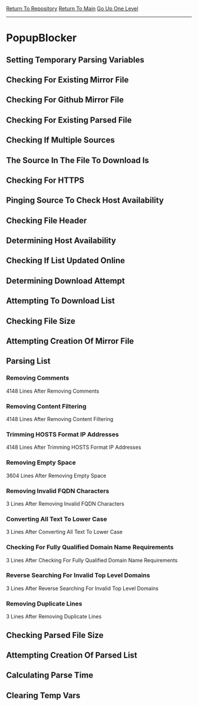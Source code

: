 [Return To Repository](https://github.com/deathbybandaid/piholeparser/)
[Return To Main](https://github.com/deathbybandaid/piholeparser/blob/master/RecentRunLogs/Mainlog.md)
[Go Up One Level](https://github.com/deathbybandaid/piholeparser/blob/master/RecentRunLogs/TopLevelScripts/30-Processing-External-Blacklists.md)
____________________________________
# PopupBlocker
## Setting Temporary Parsing Variables
## Checking For Existing Mirror File
## Checking For Github Mirror File
## Checking For Existing Parsed File
## Checking If Multiple Sources
## The Source In The File To Download Is
## Checking For HTTPS
## Pinging Source To Check Host Availability
## Checking File Header
## Determining Host Availability
## Checking If List Updated Online
## Determining Download Attempt
## Attempting To Download List
## Checking File Size
## Attempting Creation Of Mirror File
## Parsing List
### Removing Comments
4148 Lines After Removing Comments
### Removing Content Filtering
4148 Lines After Removing Content Filtering
### Trimming HOSTS Format IP Addresses
4148 Lines After Trimming HOSTS Format IP Addresses
### Removing Empty Space
3604 Lines After Removing Empty Space
### Removing Invalid FQDN Characters
3 Lines After Removing Invalid FQDN Characters
### Converting All Text To Lower Case
3 Lines After Converting All Text To Lower Case
### Checking For Fully Qualified Domain Name Requirements
3 Lines After Checking For Fully Qualified Domain Name Requirements
### Reverse Searching For Invalid Top Level Domains
3 Lines After Reverse Searching For Invalid Top Level Domains
### Removing Duplicate Lines
3 Lines After Removing Duplicate Lines
## Checking Parsed File Size
## Attempting Creation Of Parsed List
## Calculating Parse Time
## Clearing Temp Vars
